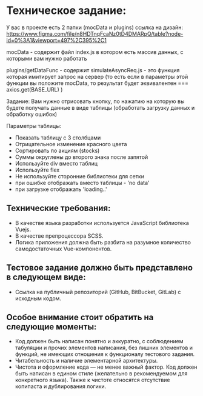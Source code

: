 # Техническое задание:
У вас в проекте есть 2 папки (mocData и plugins)
ссылка на дизайн:
https://www.figma.com/file/n8HDTnqFcaNz0tD4DMARpQ/table?node-id=0%3A1&viewport=497%2C395%2C1

mocData - содержит файл index.js в котором есть массив данных, с которыми вам нужно работать


 plugins/getDataFunc - содержит simulateAsyncReq.js - это функция которая имитирует запрос на сервер (то есть если в параметры этой функции вы положите mocData, то результат будет эквивалентен === axios.get(BASE_URL) )

Задание: 
Вам нужно отрисовать кнопку, по нажатию на которую вы будете получать данные в виде таблицы (обработать загрузку данных и обработку ошибок)

Параметры таблицы: 

- Показать таблицу с 3 столбцами
- Отрицательное изменение красного цвета
- Сортировать по акциям (stocks)
- Суммы округлены до второго знака после запятой
- Используйте div вместо таблиц
- Используйте flex
- Не используйте сторонние библиотеки для сетки
- при ошибке отображать вместо таблицы - 'no data'
- при загрузке отображать 'loading..'

## Технические требования:

- В качестве языка разработки используется JavaScript библиотека Vuejs.
- В качестве препроцессора SCSS.
- Логика приложения должна быть разбита на разумное количество самодостаточных Vue-компонентов.

## Тестовое задание должно быть представлено в следующем виде:

- Ссылка на публичный репозиторий (GitHub, BitBucket, GitLab) с исходным кодом.

## Особое внимание стоит обратить на следующие моменты:

- Код должен быть написан понятно и аккуратно, с соблюдением табуляции и прочих элементов написания, без лишних элементов и функций, не имеющих отношения к функционалу тестового задания.
- Читабельность и наличие элементарной архитектуры.
- Чистота и оформление кода — не менее важный фактор. Код должен быть написан в едином стиле (желательно в рекомендуемом для конкретного языка). Также к чистоте относятся отсутствие копипаста и дублирования логики.

